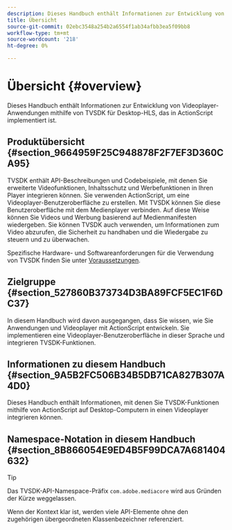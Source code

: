 ```yaml
---
description: Dieses Handbuch enthält Informationen zur Entwicklung von Videoplayer-Anwendungen mithilfe von TVSDK für Desktop-HLS, das in ActionScript implementiert ist.
title: Übersicht
source-git-commit: 02ebc3548a254b2a6554f1ab34afbb3ea5f09bb8
workflow-type: tm+mt
source-wordcount: '218'
ht-degree: 0%

---
```


# Übersicht {#overview}

Dieses Handbuch enthält Informationen zur Entwicklung von Videoplayer-Anwendungen mithilfe von TVSDK für Desktop-HLS, das in ActionScript implementiert ist.

## Produktübersicht {#section_9664959F25C948878F2F7EF3D360CA95}

TVSDK enthält API-Beschreibungen und Codebeispiele, mit denen Sie erweiterte Videofunktionen, Inhaltsschutz und Werbefunktionen in Ihren Player integrieren können. Sie verwenden ActionScript, um eine Videoplayer-Benutzeroberfläche zu erstellen. Mit TVSDK können Sie diese Benutzeroberfläche mit dem Medienplayer verbinden. Auf diese Weise können Sie Videos und Werbung basierend auf Medienmanifesten wiedergeben. Sie können TVSDK auch verwenden, um Informationen zum Video abzurufen, die Sicherheit zu handhaben und die Wiedergabe zu steuern und zu überwachen.

Spezifische Hardware- und Softwareanforderungen für die Verwendung von TVSDK finden Sie unter [Voraussetzungen](../../c-psdk-dhls-1.4-introduction/overview-prod-audience-guide/requirements/r-psdk-dhls-1.4-requirements-system.md).

## Zielgruppe {#section_527860B373734D3BA89FCF5EC1F6DC37}

In diesem Handbuch wird davon ausgegangen, dass Sie wissen, wie Sie Anwendungen und Videoplayer mit ActionScript entwickeln. Sie implementieren eine Videoplayer-Benutzeroberfläche in dieser Sprache und integrieren TVSDK-Funktionen.

## Informationen zu diesem Handbuch {#section_9A5B2FC506B34B5DB71CA827B307A4D0}

Dieses Handbuch enthält Informationen, mit denen Sie TVSDK-Funktionen mithilfe von ActionScript auf Desktop-Computern in einen Videoplayer integrieren können.

## Namespace-Notation in diesem Handbuch {#section_8B866054E9ED4B5F99DCA7A681404632}

>[!TIP]
>
>Das TVSDK-API-Namespace-Präfix `com.adobe.mediacore` wird aus Gründen der Kürze weggelassen.
>
>Wenn der Kontext klar ist, werden viele API-Elemente ohne den zugehörigen übergeordneten Klassenbezeichner referenziert.
